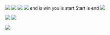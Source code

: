 ![](Pasted%20image%2020240416100341.png)
![](Pasted%20image%2020240416112500.png)
![](Pasted%20image%2020240416112525.png)
![](Pasted%20image%2020240416105925.png)
end is win
you is start
Start is end
![](Pasted%20image%2020240416112537.png)

![](Pasted%20image%2020240416112037.png)
![](Pasted%20image%2020240416115922.png)

![](Pasted%20image%2020240615170425.png)
